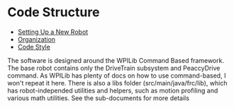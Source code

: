 # Code Structure
- [Setting Up a New Robot](Setting_Up.md)
- [Organization](Organization.md)
- [Code Style](Code_Style.md)

The software is designed around the WPILib Command Based framework. The base robot contains only the DriveTrain subsystem and PeaccyDrive command. As WPILib has plenty of docs on how to use command-based, I won't repeat it here. There is also a libs folder (src/main/java/frc/lib), which has robot-independed utilities and helpers, such as motion profiling and various math utilities. See the sub-documents for more details